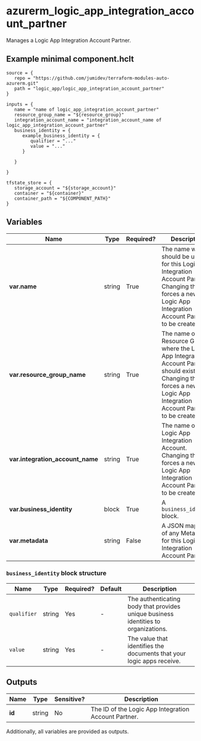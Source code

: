 # azurerm_logic_app_integration_account_partner

Manages a Logic App Integration Account Partner.

## Example minimal component.hclt

```hcl
source = {
   repo = "https://github.com/jumidev/terraform-modules-auto-azurerm.git" 
   path = "logic_app/logic_app_integration_account_partner" 
}

inputs = {
   name = "name of logic_app_integration_account_partner" 
   resource_group_name = "${resource_group}" 
   integration_account_name = "integration_account_name of logic_app_integration_account_partner" 
   business_identity = {
      example_business_identity = {
         qualifier = "..."   
         value = "..."   
      }
  
   }
 
}

tfstate_store = {
   storage_account = "${storage_account}" 
   container = "${container}" 
   container_path = "${COMPONENT_PATH}" 
}

```

## Variables

| Name | Type | Required? |  Description |
| ---- | ---- | --------- |  ----------- |
| **var.name** | string | True | The name which should be used for this Logic App Integration Account Partner. Changing this forces a new Logic App Integration Account Partner to be created. | 
| **var.resource_group_name** | string | True | The name of the Resource Group where the Logic App Integration Account Partner should exist. Changing this forces a new Logic App Integration Account Partner to be created. | 
| **var.integration_account_name** | string | True | The name of the Logic App Integration Account. Changing this forces a new Logic App Integration Account Partner to be created. | 
| **var.business_identity** | block | True | A `business_identity` block. | 
| **var.metadata** | string | False | A JSON mapping of any Metadata for this Logic App Integration Account Partner. | 

### `business_identity` block structure

| Name | Type | Required? | Default | Description |
| ---- | ---- | --------- | ------- | ----------- |
| `qualifier` | string | Yes | - | The authenticating body that provides unique business identities to organizations. |
| `value` | string | Yes | - | The value that identifies the documents that your logic apps receive. |



## Outputs

| Name | Type | Sensitive? | Description |
| ---- | ---- | --------- | --------- |
| **id** | string | No  | The ID of the Logic App Integration Account Partner. | 

Additionally, all variables are provided as outputs.
